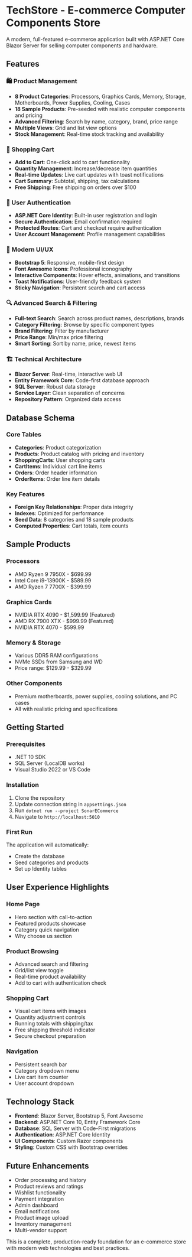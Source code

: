 ﻿# TechStore - E-commerce Computer Components Store

A modern, full-featured e-commerce application built with ASP.NET Core Blazor Server for selling computer components and hardware.

## Features

### 🛍️ Product Management
- **8 Product Categories**: Processors, Graphics Cards, Memory, Storage, Motherboards, Power Supplies, Cooling, Cases
- **18 Sample Products**: Pre-seeded with realistic computer components and pricing
- **Advanced Filtering**: Search by name, category, brand, price range
- **Multiple Views**: Grid and list view options
- **Stock Management**: Real-time stock tracking and availability

### 🛒 Shopping Cart
- **Add to Cart**: One-click add to cart functionality
- **Quantity Management**: Increase/decrease item quantities
- **Real-time Updates**: Live cart updates with toast notifications
- **Cart Summary**: Subtotal, shipping, tax calculations
- **Free Shipping**: Free shipping on orders over $100

### 🔐 User Authentication
- **ASP.NET Core Identity**: Built-in user registration and login
- **Secure Authentication**: Email confirmation required
- **Protected Routes**: Cart and checkout require authentication
- **User Account Management**: Profile management capabilities

### 🎨 Modern UI/UX
- **Bootstrap 5**: Responsive, mobile-first design
- **Font Awesome Icons**: Professional iconography
- **Interactive Components**: Hover effects, animations, and transitions
- **Toast Notifications**: User-friendly feedback system
- **Sticky Navigation**: Persistent search and cart access

### 🔍 Advanced Search & Filtering
- **Full-text Search**: Search across product names, descriptions, brands
- **Category Filtering**: Browse by specific component types
- **Brand Filtering**: Filter by manufacturer
- **Price Range**: Min/max price filtering
- **Smart Sorting**: Sort by name, price, newest items

### 🏗️ Technical Architecture
- **Blazor Server**: Real-time, interactive web UI
- **Entity Framework Core**: Code-first database approach
- **SQL Server**: Robust data storage
- **Service Layer**: Clean separation of concerns
- **Repository Pattern**: Organized data access

## Database Schema

### Core Tables
- **Categories**: Product categorization
- **Products**: Product catalog with pricing and inventory
- **ShoppingCarts**: User shopping carts
- **CartItems**: Individual cart line items
- **Orders**: Order header information
- **OrderItems**: Order line item details

### Key Features
- **Foreign Key Relationships**: Proper data integrity
- **Indexes**: Optimized for performance
- **Seed Data**: 8 categories and 18 sample products
- **Computed Properties**: Cart totals, item counts

## Sample Products

### Processors
- AMD Ryzen 9 7950X - $699.99
- Intel Core i9-13900K - $589.99
- AMD Ryzen 7 7700X - $399.99

### Graphics Cards
- NVIDIA RTX 4090 - $1,599.99 (Featured)
- AMD RX 7900 XTX - $999.99 (Featured)
- NVIDIA RTX 4070 - $599.99

### Memory & Storage
- Various DDR5 RAM configurations
- NVMe SSDs from Samsung and WD
- Price range: $129.99 - $329.99

### Other Components
- Premium motherboards, power supplies, cooling solutions, and PC cases
- All with realistic pricing and specifications

## Getting Started

### Prerequisites
- .NET 10 SDK
- SQL Server (LocalDB works)
- Visual Studio 2022 or VS Code

### Installation
1. Clone the repository
2. Update connection string in `appsettings.json`
3. Run `dotnet run --project SonarECommerce`
4. Navigate to `http://localhost:5010`

### First Run
The application will automatically:
- Create the database
- Seed categories and products
- Set up Identity tables

## User Experience Highlights

### Home Page
- Hero section with call-to-action
- Featured products showcase
- Category quick navigation
- Why choose us section

### Product Browsing
- Advanced search and filtering
- Grid/list view toggle
- Real-time product availability
- Add to cart with authentication check

### Shopping Cart
- Visual cart items with images
- Quantity adjustment controls
- Running totals with shipping/tax
- Free shipping threshold indicator
- Secure checkout preparation

### Navigation
- Persistent search bar
- Category dropdown menu
- Live cart item counter
- User account dropdown

## Technology Stack

- **Frontend**: Blazor Server, Bootstrap 5, Font Awesome
- **Backend**: ASP.NET Core 10, Entity Framework Core
- **Database**: SQL Server with Code-First migrations
- **Authentication**: ASP.NET Core Identity
- **UI Components**: Custom Razor components
- **Styling**: Custom CSS with Bootstrap overrides

## Future Enhancements

- Order processing and history
- Product reviews and ratings  
- Wishlist functionality
- Payment integration
- Admin dashboard
- Email notifications
- Product image upload
- Inventory management
- Multi-vendor support

This is a complete, production-ready foundation for an e-commerce store with modern web technologies and best practices.